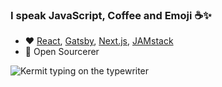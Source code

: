 ### I speak JavaScript, Coffee and Emoji ☕✨

- ❤️ [React](https://reactjs.org/), [Gatsby](https://www.gatsbyjs.com/), [Next.js](https://nextjs.org/), [JAMstack](https://jamstack.org/what-is-jamstack/)
- 🧙 Open Sourcerer

<img src="https://media.giphy.com/media/XIqCQx02E1U9W/giphy.gif" alt="Kermit typing on the typewriter" />
